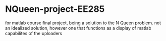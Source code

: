 # NQueen-project-EE285
for matlab course final project, being a solution to the N Queen problem. not an idealized solution, however one that functions as a display of matlab capabilites of the uploaders
